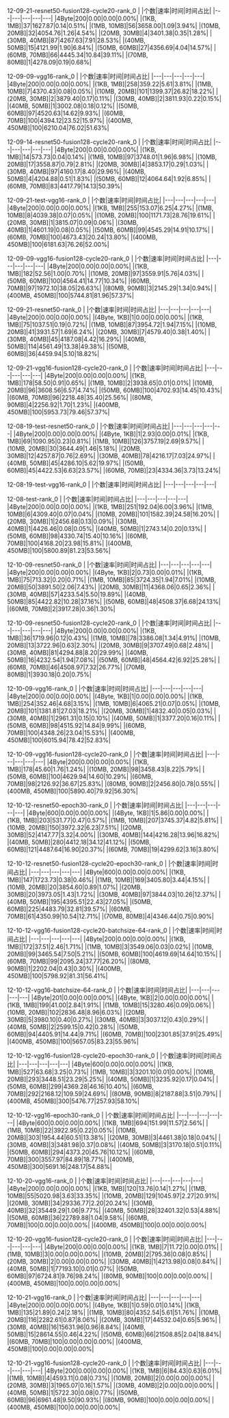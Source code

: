 12-09-21-resnet50-fusion128-cycle20-rank_0
|   |个数|速率|时间|时间占比|
|---|---|---|---|---|
|4Byte|200|0.00|0.00|0.00%|
|(1KB, 1MB]|37|1627.87|0.14|0.51%|
|(1MB, 10MB]|56|3658.00|1.09|3.94%|
|(10MB, 20MB]|32|4054.76|1.26|4.54%|
|(20MB, 30MB]|4|3401.38|0.35|1.28%|
|(30MB, 40MB]|87|4267.63|7.91|28.53%|
|(40MB, 50MB]|15|4121.99|1.90|6.84%|
|(50MB, 60MB]|27|4356.69|4.04|14.57%|
|(60MB, 70MB]|66|4445.34|10.84|39.11%|
|(70MB, 80MB]|1|4278.09|0.19|0.68%|




12-09-09-vgg16-rank_0
|   |个数|速率|时间|时间占比|
|---|---|---|---|---|
|4Byte|200|0.00|0.00|0.00%|
|(1KB, 1MB]|258|359.22|5.61|3.81%|
|(1MB, 10MB]|7|4370.43|0.08|0.05%|
|(10MB, 20MB]|101|1399.37|26.82|18.22%|
|(20MB, 30MB]|2|3879.40|0.17|0.11%|
|(30MB, 40MB]|2|3811.93|0.22|0.15%|
|(40MB, 50MB]|1|3002.08|0.18|0.12%|
|(50MB, 60MB]|97|4520.63|14.62|9.93%|
|(60MB, 70MB]|100|4394.12|23.52|15.97%|
|(400MB, 450MB]|100|6210.04|76.02|51.63%|




12-09-14-resnet50-fusion128-cycle20-rank_0
|   |个数|速率|时间|时间占比|
|---|---|---|---|---|
|4Byte|200|0.00|0.00|0.00%|
|(1KB, 1MB]|14|573.73|0.04|0.14%|
|(1MB, 10MB]|97|3748.01|1.96|6.98%|
|(10MB, 20MB]|17|3558.87|0.79|2.81%|
|(20MB, 30MB]|4|3853.17|0.29|1.03%|
|(30MB, 40MB]|97|4160.17|8.40|29.96%|
|(40MB, 50MB]|4|4204.88|0.51|1.83%|
|(50MB, 60MB]|12|4064.64|1.92|6.85%|
|(60MB, 70MB]|83|4417.79|14.13|50.39%|




12-09-21-test-vgg16-rank_0
|   |个数|速率|时间|时间占比|
|---|---|---|---|---|
|4Byte|200|0.00|0.00|0.00%|
|(1KB, 1MB]|255|153.07|6.25|4.27%|
|(1MB, 10MB]|8|4039.38|0.07|0.05%|
|(10MB, 20MB]|100|1171.73|28.76|19.61%|
|(20MB, 30MB]|1|3815.07|0.09|0.06%|
|(30MB, 40MB]|1|4601.19|0.08|0.05%|
|(50MB, 60MB]|99|4545.29|14.91|10.17%|
|(60MB, 70MB]|100|4673.43|20.24|13.80%|
|(400MB, 450MB]|100|6181.63|76.26|52.00%|




12-09-09-vgg16-fusion128-cycle20-rank_0
|   |个数|速率|时间|时间占比|
|---|---|---|---|---|
|4Byte|200|0.00|0.00|0.00%|
|(1KB, 1MB]|182|52.56|1.00|0.70%|
|(10MB, 20MB]|97|3559.91|5.76|4.03%|
|(50MB, 60MB]|100|4564.41|14.77|10.34%|
|(60MB, 70MB]|97|1972.10|38.05|26.63%|
|(80MB, 90MB]|3|2145.29|1.34|0.94%|
|(400MB, 450MB]|100|5744.81|81.96|57.37%|




12-09-21-resnet50-rank_0
|   |个数|速率|时间|时间占比|
|---|---|---|---|---|
|4Byte|200|0.00|0.00|0.00%|
|(4Byte, 1KB]|1|0.00|0.00|0.00%|
|(1KB, 1MB]|75|1037.51|0.19|0.72%|
|(1MB, 10MB]|87|3954.72|1.94|7.15%|
|(10MB, 20MB]|41|3931.57|1.69|6.24%|
|(20MB, 30MB]|7|4579.40|0.38|1.40%|
|(30MB, 40MB]|45|4187.08|4.42|16.29%|
|(40MB, 50MB]|114|4561.49|13.38|49.38%|
|(50MB, 60MB]|36|4459.94|5.10|18.82%|




12-09-21-vgg16-fusion128-cycle20-rank_0
|   |个数|速率|时间|时间占比|
|---|---|---|---|---|
|4Byte|200|0.00|0.00|0.00%|
|(1KB, 1MB]|178|58.50|0.91|0.65%|
|(1MB, 10MB]|2|3938.65|0.01|0.01%|
|(10MB, 20MB]|96|3608.56|6.57|4.74%|
|(50MB, 60MB]|100|4702.93|14.45|10.43%|
|(60MB, 70MB]|96|2218.48|35.40|25.56%|
|(80MB, 90MB]|4|2256.92|1.70|1.23%|
|(400MB, 450MB]|100|5953.73|79.46|57.37%|




12-08-19-test-resnet50-rank_0
|   |个数|速率|时间|时间占比|
|---|---|---|---|---|
|4Byte|200|0.00|0.00|0.00%|
|(4Byte, 1KB]|1|2.93|0.00|0.01%|
|(1KB, 1MB]|69|1090.95|0.23|0.81%|
|(1MB, 10MB]|126|3757.19|2.69|9.57%|
|(10MB, 20MB]|30|3644.49|1.46|5.18%|
|(20MB, 30MB]|12|4257.87|0.76|2.69%|
|(30MB, 40MB]|78|4216.17|7.03|24.97%|
|(40MB, 50MB]|45|4286.10|5.62|19.97%|
|(50MB, 60MB]|45|4422.53|6.63|23.57%|
|(60MB, 70MB]|23|4334.36|3.73|13.24%|




12-08-19-test-vgg16-rank_0
|   |个数|速率|时间|时间占比|
|---|---|---|---|---|




12-08-test-rank_0
|   |个数|速率|时间|时间占比|
|---|---|---|---|---|
|4Byte|200|0.00|0.00|0.00%|
|(1KB, 1MB]|251|192.04|6.00|3.96%|
|(1MB, 10MB]|6|4309.40|0.07|0.04%|
|(10MB, 20MB]|101|1582.39|24.58|16.20%|
|(20MB, 30MB]|1|2456.68|0.13|0.09%|
|(30MB, 40MB]|1|4426.46|0.08|0.05%|
|(40MB, 50MB]|1|2743.14|0.20|0.13%|
|(50MB, 60MB]|98|4330.74|15.40|10.16%|
|(60MB, 70MB]|100|4168.20|23.98|15.81%|
|(400MB, 450MB]|100|5800.89|81.23|53.56%|




12-10-09-resnet50-rank_0
|   |个数|速率|时间|时间占比|
|---|---|---|---|---|
|4Byte|200|0.00|0.00|0.00%|
|(4Byte, 1KB]|2|0.73|0.00|0.01%|
|(1KB, 1MB]|75|713.32|0.20|0.71%|
|(1MB, 10MB]|85|3724.35|1.94|7.01%|
|(10MB, 20MB]|50|3891.50|2.06|7.43%|
|(20MB, 30MB]|11|4368.06|0.65|2.36%|
|(30MB, 40MB]|57|4233.54|5.50|19.89%|
|(40MB, 50MB]|85|4422.82|10.28|37.16%|
|(50MB, 60MB]|48|4508.37|6.68|24.13%|
|(60MB, 70MB]|2|3917.28|0.36|1.30%|




12-10-09-resnet50-fusion128-cycle20-rank_0
|   |个数|速率|时间|时间占比|
|---|---|---|---|---|
|4Byte|200|0.00|0.00|0.00%|
|(1KB, 1MB]|36|1719.96|0.12|0.43%|
|(1MB, 10MB]|78|3386.08|1.34|4.91%|
|(10MB, 20MB]|13|3722.96|0.63|2.30%|
|(20MB, 30MB]|9|3707.49|0.68|2.48%|
|(30MB, 40MB]|81|4294.88|8.20|29.99%|
|(40MB, 50MB]|16|4232.54|1.94|7.08%|
|(50MB, 60MB]|48|4564.42|6.92|25.28%|
|(60MB, 70MB]|46|4508.97|7.32|26.77%|
|(70MB, 80MB]|1|3930.18|0.20|0.75%|




12-10-09-vgg16-rank_0
|   |个数|速率|时间|时间占比|
|---|---|---|---|---|
|4Byte|200|0.00|0.00|0.00%|
|(4Byte, 1KB]|1|0.00|0.00|0.00%|
|(1KB, 1MB]|254|352.46|4.68|3.15%|
|(1MB, 10MB]|6|4065.21|0.07|0.05%|
|(10MB, 20MB]|101|1381.81|27.03|18.21%|
|(20MB, 30MB]|1|4832.40|0.05|0.03%|
|(30MB, 40MB]|1|2961.31|0.15|0.10%|
|(40MB, 50MB]|1|3377.20|0.16|0.11%|
|(50MB, 60MB]|98|4515.92|14.84|9.99%|
|(60MB, 70MB]|100|4348.26|23.04|15.53%|
|(400MB, 450MB]|100|6015.94|78.42|52.83%|




12-10-09-vgg16-fusion128-cycle20-rank_0
|   |个数|速率|时间|时间占比|
|---|---|---|---|---|
|4Byte|200|0.00|0.00|0.00%|
|(1KB, 1MB]|178|45.60|1.76|1.24%|
|(10MB, 20MB]|98|3458.43|8.22|5.79%|
|(50MB, 60MB]|100|4629.94|14.60|10.29%|
|(60MB, 70MB]|98|2126.92|36.67|25.83%|
|(80MB, 90MB]|2|2456.80|0.78|0.55%|
|(400MB, 450MB]|100|5890.40|79.92|56.30%|




12-10-12-resnet50-epoch30-rank_0
|   |个数|速率|时间|时间占比|
|---|---|---|---|---|
|4Byte|600|0.00|0.00|0.00%|
|(4Byte, 1KB]|1|5.86|0.00|0.00%|
|(1KB, 1MB]|203|531.77|0.47|0.57%|
|(1MB, 10MB]|207|3745.37|4.82|5.81%|
|(10MB, 20MB]|150|3972.32|6.23|7.51%|
|(20MB, 30MB]|52|4147.77|3.32|4.00%|
|(30MB, 40MB]|144|4216.28|13.96|16.82%|
|(40MB, 50MB]|280|4412.18|34.12|41.12%|
|(50MB, 60MB]|121|4487.64|16.90|20.37%|
|(60MB, 70MB]|19|4299.62|3.16|3.80%|




12-10-12-resnet50-fusion128-cycle20-epoch30-rank_0
|   |个数|速率|时间|时间占比|
|---|---|---|---|---|
|4Byte|600|0.00|0.00|0.00%|
|(1KB, 1MB]|147|1723.73|0.38|0.46%|
|(1MB, 10MB]|169|3405.80|3.44|4.15%|
|(10MB, 20MB]|20|3854.60|0.89|1.07%|
|(20MB, 30MB]|20|3973.05|1.43|1.72%|
|(30MB, 40MB]|97|3844.03|10.26|12.37%|
|(40MB, 50MB]|195|4395.51|22.43|27.05%|
|(50MB, 60MB]|225|4483.79|32.81|39.57%|
|(60MB, 70MB]|61|4350.99|10.54|12.71%|
|(70MB, 80MB]|4|4346.44|0.75|0.90%|




12-10-12-vgg16-fusion128-cycle20-batchsize-64-rank_0
|   |个数|速率|时间|时间占比|
|---|---|---|---|---|
|4Byte|200|0.00|0.00|0.00%|
|(1KB, 1MB]|172|37.51|2.46|1.71%|
|(1MB, 10MB]|3|3549.06|0.03|0.02%|
|(10MB, 20MB]|99|3465.54|7.50|5.21%|
|(50MB, 60MB]|100|4619.69|14.64|10.15%|
|(60MB, 70MB]|99|2095.24|37.77|26.20%|
|(80MB, 90MB]|1|2202.04|0.43|0.30%|
|(400MB, 450MB]|100|5798.92|81.31|56.41%|




12-10-12-vgg16-batchsize-64-rank_0
|   |个数|速率|时间|时间占比|
|---|---|---|---|---|
|4Byte|201|0.00|0.00|0.00%|
|(4Byte, 1KB]|2|0.00|0.00|0.00%|
|(1KB, 1MB]|199|41.00|2.84|1.91%|
|(1MB, 10MB]|15|3280.46|0.09|0.06%|
|(10MB, 20MB]|102|2836.48|8.96|6.03%|
|(20MB, 30MB]|5|3980.10|0.40|0.27%|
|(30MB, 40MB]|3|3037.12|0.43|0.29%|
|(40MB, 50MB]|2|2599.15|0.42|0.28%|
|(50MB, 60MB]|94|4405.91|14.44|9.71%|
|(60MB, 70MB]|100|2301.85|37.91|25.49%|
|(400MB, 450MB]|100|5657.05|83.23|55.96%|




12-10-12-vgg16-fusion128-cycle20-epoch30-rank_0
|   |个数|速率|时间|时间占比|
|---|---|---|---|---|
|4Byte|600|0.00|0.00|0.00%|
|(1KB, 1MB]|527|63.68|3.25|0.73%|
|(1MB, 10MB]|3|3201.10|0.01|0.00%|
|(10MB, 20MB]|293|3448.51|23.29|5.25%|
|(40MB, 50MB]|1|3235.92|0.17|0.04%|
|(50MB, 60MB]|299|4369.28|46.16|10.40%|
|(60MB, 70MB]|292|2168.12|109.59|24.69%|
|(80MB, 90MB]|8|2187.88|3.51|0.79%|
|(400MB, 450MB]|300|5476.77|257.93|58.10%|




12-10-12-vgg16-epoch30-rank_0
|   |个数|速率|时间|时间占比|
|---|---|---|---|---|
|4Byte|600|0.00|0.00|0.00%|
|(1KB, 1MB]|694|151.99|11.57|2.56%|
|(1MB, 10MB]|22|3922.95|0.22|0.05%|
|(10MB, 20MB]|303|1954.44|60.51|13.38%|
|(20MB, 30MB]|3|4461.38|0.18|0.04%|
|(30MB, 40MB]|3|3481.98|0.37|0.08%|
|(40MB, 50MB]|3|3170.18|0.51|0.11%|
|(50MB, 60MB]|294|4373.20|45.76|10.12%|
|(60MB, 70MB]|300|3557.97|84.89|18.77%|
|(400MB, 450MB]|300|5691.16|248.17|54.88%|




12-10-20-vgg16-rank_0
|   |个数|速率|时间|时间占比|
|---|---|---|---|---|
|4Byte|200|0.00|0.00|0.00%|
|(1KB, 1MB]|120|13.76|0.14|1.27%|
|(1MB, 10MB]|55|5020.98|3.63|33.35%|
|(10MB, 20MB]|129|1045.97|2.27|20.91%|
|(20MB, 30MB]|34|29336.77|2.20|20.24%|
|(30MB, 40MB]|32|35449.29|1.06|9.77%|
|(40MB, 50MB]|28|32401.32|0.53|4.88%|
|(50MB, 60MB]|36|22789.88|1.04|9.58%|
|(60MB, 70MB]|100|0.00|0.00|0.00%|
|(400MB, 450MB]|100|0.00|0.00|0.00%|




12-10-20-vgg16-fusion128-cycle20-rank_0
|   |个数|速率|时间|时间占比|
|---|---|---|---|---|
|4Byte|200|0.00|0.00|0.00%|
|(1KB, 1MB]|7|11.72|0.00|0.01%|
|(1MB, 10MB]|3|0.00|0.00|0.00%|
|(10MB, 20MB]|2|795.36|0.08|0.85%|
|(20MB, 30MB]|2|0.00|0.00|0.00%|
|(30MB, 40MB]|1|4213.98|0.08|0.84%|
|(40MB, 50MB]|1|77193.10|0.01|0.07%|
|(50MB, 60MB]|97|6724.81|9.76|98.24%|
|(80MB, 90MB]|100|0.00|0.00|0.00%|
|(400MB, 450MB]|100|0.00|0.00|0.00%|




12-10-21-vgg16-rank_0
|   |个数|速率|时间|时间占比|
|---|---|---|---|---|
|4Byte|200|0.00|0.00|0.00%|
|(4Byte, 1KB]|1|0.59|0.01|0.14%|
|(1KB, 1MB]|135|21.89|0.24|2.18%|
|(1MB, 10MB]|80|4352.54|5.61|51.76%|
|(10MB, 20MB]|116|2282.61|0.87|8.06%|
|(20MB, 30MB]|17|44532.04|0.65|5.96%|
|(30MB, 40MB]|16|15631.96|0.96|8.84%|
|(40MB, 50MB]|15|28614.55|0.46|4.22%|
|(50MB, 60MB]|66|21508.85|2.04|18.84%|
|(60MB, 70MB]|100|0.00|0.00|0.00%|
|(400MB, 450MB]|100|0.00|0.00|0.00%|




12-10-21-vgg16-fusion128-cycle20-rank_0
|   |个数|速率|时间|时间占比|
|---|---|---|---|---|
|4Byte|200|0.00|0.00|0.00%|
|(1KB, 1MB]|6|84.43|0.63|6.01%|
|(1MB, 10MB]|4|4593.11|0.08|0.73%|
|(10MB, 20MB]|2|0.00|0.00|0.00%|
|(20MB, 30MB]|3|1965.07|0.16|1.57%|
|(30MB, 40MB]|2|0.00|0.00|0.00%|
|(40MB, 50MB]|1|5722.30|0.08|0.77%|
|(50MB, 60MB]|96|6961.48|9.50|90.93%|
|(80MB, 90MB]|100|0.00|0.00|0.00%|
|(400MB, 450MB]|100|0.00|0.00|0.00%|




